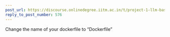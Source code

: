```yaml
---
post_url: https://discourse.onlinedegree.iitm.ac.in/t/project-1-llm-based-automation-agent-discussion-thread-tds-jan-2025/164277/596
reply_to_post_number: 576
---
```

Change the name of your dockerfile to “Dockerfile”